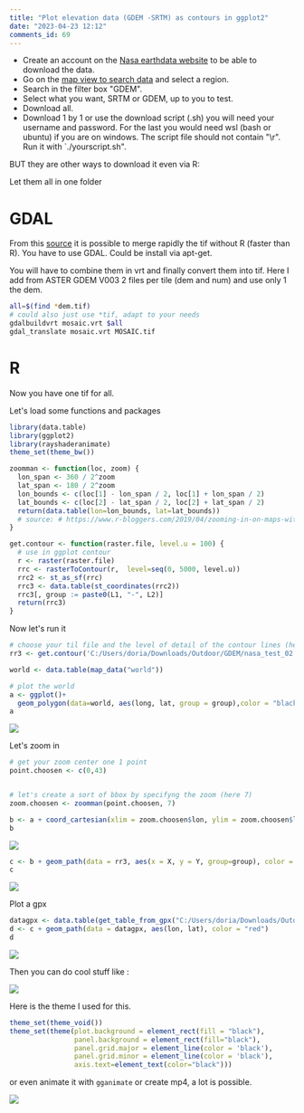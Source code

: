 ```yaml
--- 
title: "Plot elevation data (GDEM -SRTM) as contours in ggplot2" 
date: "2023-04-23 12:12" 
comments_id: 69
--- 
```


- Create an account on the [Nasa earthdata website](https://earthdata.nasa.gov/) to be able to download the data.
- Go on the [map view to search data](https://search.earthdata.nasa.gov/search) and select a region.
- Search in the filter box "GDEM".
- Select what you want, SRTM or GDEM, up to you to test.
- Download all.
- Download 1 by 1 or use the download script (.sh) you will need your username and password. For the last you would need wsl (bash or ubuntu) if you are on windows. The script file should not contain "\r". Run it with `./yourscript.sh".


BUT they are other ways to download it even via R:


Let them all in one folder

# GDAL

From this [source](https://gis.stackexchange.com/a/408179/198865) it is possible to merge rapidly the tif without R (faster than R).
You have to use GDAL. Could be install via apt-get.

You will have to combine them in vrt and finally convert them into tif. Here I add from ASTER GDEM V003 2 files per tile (dem and num) and use only 1 the dem.

```sh
all=$(find *dem.tif)
# could also just use *tif, adapt to your needs
gdalbuildvrt mosaic.vrt $all
gdal_translate mosaic.vrt MOSAIC.tif
```


# R


Now you have one tif for all.

Let's load some functions and packages

```r
library(data.table)
library(ggplot2)
library(rayshaderanimate)
theme_set(theme_bw())

zoomman <- function(loc, zoom) {
  lon_span <- 360 / 2^zoom
  lat_span <- 180 / 2^zoom
  lon_bounds <- c(loc[1] - lon_span / 2, loc[1] + lon_span / 2)
  lat_bounds <- c(loc[2] - lat_span / 2, loc[2] + lat_span / 2)
  return(data.table(lon=lon_bounds, lat=lat_bounds))
  # source: # https://www.r-bloggers.com/2019/04/zooming-in-on-maps-with-sf-and-ggplot2/
}

get.contour <- function(raster.file, level.u = 100) {
  # use in ggplot contour
  r <- raster(raster.file)
  rrc <- rasterToContour(r,  level=seq(0, 5000, level.u))
  rrc2 <- st_as_sf(rrc)
  rrc3 <- data.table(st_coordinates(rrc2))
  rrc3[, group := paste0(L1, "-", L2)]
  return(rrc3)
}
```

Now let's run it

```r 
# choose your til file and the level of detail of the contour lines (here 100m)
rr3 <- get.contour('C:/Users/doria/Downloads/Outdoor/GDEM/nasa_test_02.tif', 100)

world <- data.table(map_data("world"))

# plot the world
a <- ggplot()+
  geom_polygon(data=world, aes(long, lat, group = group),color = "black", fill=NA)
a

```

![](/assests/images/posts/2023/world.png)

Let's zoom in

```r
# get your zoom center one 1 point
point.choosen <- c(0,43)


# let's create a sort of bbox by specifyng the zoom (here 7)
zoom.choosen <- zoomman(point.choosen, 7)

b <- a + coord_cartesian(xlim = zoom.choosen$lon, ylim = zoom.choosen$lat)
b
```
![](/assests/images/posts/2023/world2.png)


```r
c <- b + geom_path(data = rr3, aes(x = X, y = Y, group=group), color = "grey20")
c
```
![](/assests/images/posts/2023/world3.png)

Plot a gpx

```r
datagpx <- data.table(get_table_from_gpx("C:/Users/doria/Downloads/Outdoor/Gpx/BikeTrip2022b.gpx"))
d <- c + geom_path(data = datagpx, aes(lon, lat), color = "red")
d
```
![](/assests/images/posts/2023/world4.png)

Then you can do cool stuff like :

![](/assests/images/posts/2023/world5.png)

Here is the theme I used for this.

```r
theme_set(theme_void())
theme_set(theme(plot.background = element_rect(fill = "black"),
                panel.background = element_rect(fill="black"),
                panel.grid.major = element_line(color = 'black'),
                panel.grid.minor = element_line(color = 'black'),
                axis.text=element_text(color="black")))
```

or even animate it with `gganimate` or create mp4, a lot is possible.

![](/assests/images/posts/2023/Complete_trip.gif)

